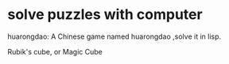 # solve puzzles with computer

huarongdao: A Chinese game named huarongdao ,solve it  in lisp.

Rubik's cube, or Magic Cube
